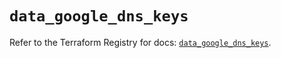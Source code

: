 # `data_google_dns_keys`

Refer to the Terraform Registry for docs: [`data_google_dns_keys`](https://registry.terraform.io/providers/hashicorp/google/5.34.0/docs/data-sources/dns_keys).
